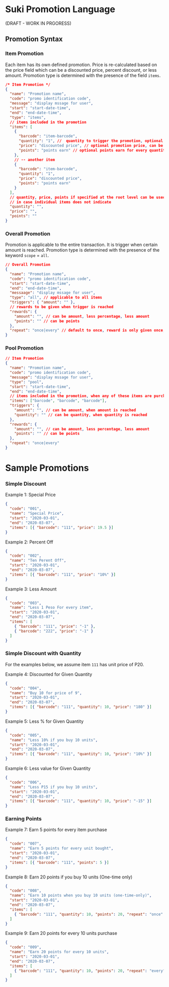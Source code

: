 # Suki Promotion Language

(DRAFT - WORK IN PRGORESS)

## Promotion Syntax

### Item Promotion

Each item has its own defined promotion. Price is re-calculated based on the price field which can be
a discounted price, percent discount, or less amount. Promotion type is determined with the presence
of the field `items`.

```json
/* Item Promotion */
{
  "name": "Promotion name",
  "code": "promo identification code",
  "message": "display mssage for user",
  "start": "start-date-time",
  "end": "end-date-time",
  "type": "items",
  // items included in the promotion
  "items": [
    {
      "barcode": "item-barcode",
      "quantity": "1", //  quantity to trigger the promotion, optional default to 1
      "price": "discounted price", // optional promotion price, can be a number, %, or -number
      "points": "points earn" // optional points earn for every quantity purchase
    },
    // -- another item
    {
      "barcode": "item-barcode",
      "quantity": "1",
      "price": "discounted price",
      "points": "points earn"
    }
  ],
  // quantity, price, points if specified at the root level can be used as default values
  // in case individual items does not indicate
  "quantity": "",
  "price": "",
  "points": ""
}
```

### Overall Promotion

Promotion is applicable to the entire transaction. It is trigger when certain amount is reached.
Promotion type is determined with the presence of the keyword `scope` = `all`.

```json
// Overall Promotion
{
  "name": "Promotion name",
  "code": "promo identification code",
  "start": "start-date-time",
  "end": "end-date-time",
  "messaage": "display mssage for user",
  "type": "all", // applicable to all items
  "triggers": { "amount": "" },
  // rewards to be given when trigger is reached
  "rewards": {
    "amount": "", // can be amount, less percentage, less amount
    "points": "" // can be points
  },
  "repeat": "once|every" // default to once, reward is only given once, every: reward is given for every amount-trigger
}
```

### Pool Promotion

```json
// Item Promotion
{
  "name": "Promotion name",
  "code": "promo identification code",
  "message": "display mssage for user",
  "type": "pool",
  "start": "start-date-time",
  "end": "end-date-time",
  // items included in the promotion, when any of these items are purchased
  "items": ["barcode", "barcode", "barcode"],
  "triggers": {
    "amount": "", // can be amount, when amount is reached
    "quantity": "" // can be quantity, when quantity is reached
  },
  "rewards": {
    "amount": "", // can be amount, less percentage, less amount
    "points": "" // can be points
  },
  "repeat": "once|every"
}
```

# Sample Promotions

### Simple Discount

Example 1: Special Price

```json
{
  "code": "001",
  "name": "Special Price",
  "start": "2020-03-01",
  "end": "2020-03-07",
  "items": [{ "barcode": "111", "price": 19.5 }]
}
```

Example 2: Percent Off

```json
{
  "code": "002",
  "name": "Ten Perent Off",
  "start": "2020-03-01",
  "end": "2020-03-07",
  "items": [{ "barcode": "111", "price": "10%" }]
}
```

Example 3: Less Amount

```json
{
  "code": "003",
  "name": "Less 1 Peso For every item",
  "start": "2020-03-01",
  "end": "2020-03-07",
  "items": [
    { "barcode": "111", "price": "-1" },
    { "barcode": "222", "price": "-1" }
  ]
}
```

### Simple Discount with Quantity

For the examples below, we assume item `111` has unit price of P20.

Example 4: Discounted for Given Quantity

```json
{
  "code": "004",
  "name": "Buy 10 for price of 9",
  "start": "2020-03-01",
  "end": "2020-03-07",
  "items": [{ "barcode": "111", "quantity": 10, "price": "180" }]
}
```

Example 5: Less % for Given Quantity

```json
{
  "code": "005",
  "name": "Less 10% if you buy 10 units",
  "start": "2020-03-01",
  "end": "2020-03-07",
  "items": [{ "barcode": "111", "quantity": 10, "price": "10%" }]
}
```

Example 6: Less value for Given Quantity

```json
{
  "code": "006",
  "name": "Less P15 if you buy 10 units",
  "start": "2020-03-01",
  "end": "2020-03-07",
  "items": [{ "barcode": "111", "quantity": 10, "price": "-15" }]
}
```

### Earning Points

Example 7: Earn 5 points for every item purchase

```json
{
  "code": "007",
  "name": "Earn 5 points for every unit bought",
  "start": "2020-03-01",
  "end": "2020-03-07",
  "items": [{ "barcode": "111", "points": 5 }]
}
```

Example 8: Earn 20 points if you buy 10 units (One-time only)

```json
{
  "code": "008",
  "name": "Earn 10 points when you buy 10 units (one-time-only)",
  "start": "2020-03-01",
  "end": "2020-03-07",
  "items": [
    { "barcode": "111", "quantity": 10, "points": 20, "repeat": "once" }
  ]
}
```

Example 9: Earn 20 points for every 10 units purchase

```json
{
  "code": "009",
  "name": "Earn 20 points for every 10 units",
  "start": "2020-03-01",
  "end": "2020-03-07",
  "items": [
    { "barcode": "111", "quantity": 10, "points": 20, "repeat": "every" }
  ]
}
```
